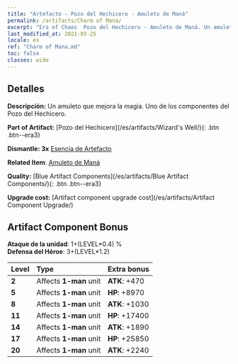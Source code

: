 ```yaml
---
title: "Artefacto - Pozo del Hechicero - Amuleto de Maná"
permalink: /artifacts/Charm of Mana/
excerpt: "Era of Chaos  Pozo del Hechicero - Amuleto de Maná. Un amuleto que mejora la magia. Uno de los componentes del Pozo del Hechicero."
last_modified_at: 2021-03-25
locale: es
ref: "Charm of Mana.md"
toc: false
classes: wide
---
```




## Detalles

 **Descripción:** Un amuleto que mejora la magia. Uno de los componentes del Pozo del Hechicero.

 **Part of Artifact:** [Pozo del Hechicero](/es/artifacts/Wizard's Well/){: .btn .btn--era3}

 **Dismantle: 3x** [Esencia de Artefacto](/es/Items/con_905/)

 **Related Item**: [Amuleto de Maná](/es/Items/art_112/)

 **Quality:** [Blue Artifact Components](/es/artifacts/Blue Artifact Components/){: .btn .btn--era3}

 **Upgrade cost:** [Artifact component upgrade cost](/es/artifacts/Artifact Component Upgrade/)

## Artifact Component Bonus

  **Ataque de la unidad**: 1+(LEVEL\*0.4) %<br/>**Defensa del Héroe**: 3+(LEVEL\*1.2)

  |  Level  | Type |    Extra bonus  | 
  |:--------|:-----|:----------------| 
  | **2** | Affects **1-man** unit | **ATK**: +470 | 
  | **5** | Affects **1-man** unit | **HP**: +8970 | 
  | **8** | Affects **1-man** unit | **ATK**: +1030 | 
  | **11** | Affects **1-man** unit | **HP**: +17400 | 
  | **14** | Affects **1-man** unit | **ATK**: +1890 | 
  | **17** | Affects **1-man** unit | **HP**: +25850 | 
  | **20** | Affects **1-man** unit | **ATK**: +2240 | 
